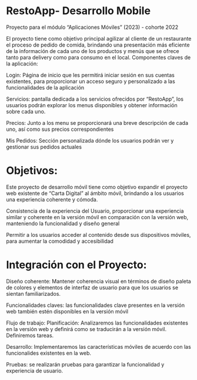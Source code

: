 # RestoApp- Desarrollo Mobile
Proyecto para el módulo “Aplicaciones Móviles” (2023) - cohorte 2022

El proyecto tiene como objetivo principal agilizar al cliente de un restaurante el proceso de pedido de comida, brindando una presentación más eficiente de la información de cada uno de los productos y menús que se ofrece tanto para delivery como para consumo en el local. Componentes claves de la aplicación:

Login: Página de inicio que les permitirá iniciar sesión en sus cuentas existentes, para proporcionar un acceso seguro y personalizado a las funcionalidades de la aplicación

Servicios: pantalla dedicada a los servicios ofrecidos por “RestoApp”, los usuarios podrán explorar los menus disponibles y obtener información sobre cada uno.

Precios: Junto a los menu se proporcionará una breve descripción de cada uno, así como sus precios correspondientes

Mis Pedidos: Sección personalizada dónde los usuarios podrán ver y gestionar sus pedidos actuales

# Objetivos:
Este proyecto de desarrollo móvil tiene como objetivo expandir el proyecto web existente de “Carta Digital” al ámbito móvil, brindando a los usuarios una experiencia coherente y cómoda.

Consistencia de la experiencia del Usuario, proporcionar una experiencia similar y coherente en la versión móvil en comparación con la versión web, manteniendo la funcionalidad y diseño general

Permitir a los usuarios acceder al contenido desde sus dispositivos móviles, para aumentar la comodidad y accesibilidad

# Integración con el Proyecto:
Diseño coherente: Mantener coherencia visual en términos de diseño paleta de colores y elementos de interfaz de usuario para que los usuarios se sientan familiarizados.

Funcionalidades claves: las funcionalidades clave presentes en la versión web también estén disponibles en la versión móvil

Flujo de trabajo:
Planificación: Analizaremos las funcionalidades existentes en la versión web y definirá como se traducirán a la versión móvil. Definiremos tareas.

Desarrollo: Implementaremos las características móviles de acuerdo con las funcionalides existentes en la web.

Pruebas: se realizarán pruebas para garantizar la funcionalidad y experiencia de usuario.
